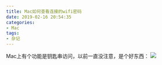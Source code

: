 ```yaml
---
title: Mac如何查看连接的wifi密码
date: 2019-02-16 20:54:35
categories:
- Mac
tags:
- 杂记
---
```


Mac上有个功能是钥匙串访问，以前一直没注意，是个好东西：
![](http://pic.abble.top/15503166755190.jpg)